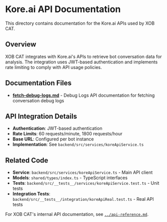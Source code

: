 # Kore.ai API Documentation

This directory contains documentation for the Kore.ai APIs used by XOB CAT.

## Overview

XOB CAT integrates with Kore.ai's APIs to retrieve bot conversation data for analysis. The integration uses JWT-based authentication and implements rate limiting to comply with API usage policies.

## Documentation Files

- **[fetch-debug-logs.md](./fetch-debug-logs.md)** - Debug Logs API documentation for fetching conversation debug logs

## API Integration Details

- **Authentication**: JWT-based authentication
- **Rate Limits**: 60 requests/minute, 1800 requests/hour
- **Base URL**: Configured per bot instance
- **Implementation**: See `backend/src/services/koreApiService.ts`

## Related Code

- **Service**: `backend/src/services/koreApiService.ts` - Main API client
- **Models**: `shared/types/index.ts` - TypeScript interfaces
- **Tests**: `backend/src/__tests__/services/koreApiService.test.ts` - Unit tests
- **Integration Tests**: `backend/src/__tests__/integration/koreApiReal.test.ts` - Real API tests

For XOB CAT's internal API documentation, see [`../api-reference.md`](../api-reference.md).